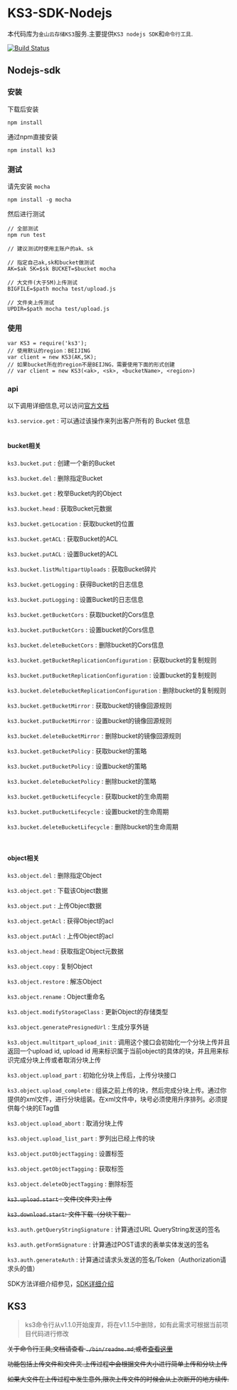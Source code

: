 # KS3-SDK-Nodejs



本代码库为`金山云存储KS3`服务.主要提供`KS3 nodejs SDK`和`命令行工具`.

[![Build Status](https://travis-ci.org/ks3sdk/ks3-nodejs-sdk.svg?branch=master)](https://travis-ci.org/ks3sdk/ks3-nodejs-sdk)

## Nodejs-sdk

### 安装

下载后安装
```
npm install
```

通过npm直接安装
```
npm install ks3
```

### 测试

请先安装 `mocha`

```
npm install -g mocha
```

然后进行测试

```
// 全部测试
npm run test

// 建议测试时使用主账户的ak、sk

// 指定自己ak,sk和bucket做测试
AK=$ak SK=$sk BUCKET=$bucket mocha

// 大文件(大于5M)上传测试
BIGFILE=$path mocha test/upload.js

// 文件夹上传测试
UPDIR=$path mocha test/upload.js
```

### 使用


```
var KS3 = require('ks3');
// 使用默认的region：BEIJING
var client = new KS3(AK,SK);
// 如果bucket所在的region不是BEIJNG，需要使用下面的形式创建
// var client = new KS3(<ak>, <sk>, <bucketName>, <region>)

```

### api

以下调用详细信息,可以访问[官方文档](http://ks3.ksyun.com/doc/api/index.html)

`ks3.service.get` : 可以通过该操作来列出客户所有的 Bucket 信息   
<br>
#### **bucket相关**

`ks3.bucket.put` : 创建一个新的Bucket

`ks3.bucket.del` : 删除指定Bucket

`ks3.bucket.get` : 枚举Bucket内的Object

`ks3.bucket.head` : 获取Bucket元数据

`ks3.bucket.getLocation` : 获取bucket的位置

`ks3.bucket.getACL` : 获取Bucket的ACL

`ks3.bucket.putACL` : 设置Bucket的ACL

`ks3.bucket.listMultipartUploads` : 获取Bucket碎片

`ks3.bucket.getLogging` : 获得Bucket的日志信息

`ks3.bucket.putLogging` : 设置Bucket的日志信息

`ks3.bucket.getBucketCors` : 获取bucket的Cors信息

`ks3.bucket.putBucketCors` : 设置bucket的Cors信息

`ks3.bucket.deleteBucketCors` : 删除bucket的Cors信息

`ks3.bucket.getBucketReplicationConfiguration` : 获取bucket的复制规则

`ks3.bucket.putBucketReplicationConfiguration` : 设置bucket的复制规则

`ks3.bucket.deleteBucketReplicationConfiguration` : 删除bucket的复制规则

`ks3.bucket.getBucketMirror` : 获取bucket的镜像回源规则

`ks3.bucket.putBucketMirror` : 设置bucket的镜像回源规则

`ks3.bucket.deleteBucketMirror` : 删除bucket的镜像回源规则

`ks3.bucket.getBucketPolicy` : 获取bucket的策略

`ks3.bucket.putBucketPolicy` : 设置bucket的策略

`ks3.bucket.deleteBucketPolicy` : 删除bucket的策略

`ks3.bucket.getBucketLifecycle` : 获取bucket的生命周期

`ks3.bucket.putBucketLifecycle` : 设置bucket的生命周期

`ks3.bucket.deleteBucketLifecycle` : 删除bucket的生命周期

<br>

#### **object相关**

`ks3.object.del` : 删除指定Object

`ks3.object.get` : 下载该Object数据

`ks3.object.put` : 上传Object数据

`ks3.object.getAcl` : 获得Object的acl

`ks3.object.putAcl` : 上传Object的acl

`ks3.object.head` : 获取指定Object元数据

`ks3.object.copy` : 复制Object

`ks3.object.restore` : 解冻Object

`ks3.object.rename` : Object重命名

`ks3.object.modifyStorageClass` : 更新Object的存储类型

`ks3.object.generatePresignedUrl` : 生成分享外链

`ks3.object.multitpart_upload_init` : 调用这个接口会初始化一个分块上传并且返回一个upload id, upload id 用来标识属于当前object的具体的块，并且用来标识完成分块上传或者取消分块上传

`ks3.object.upload_part` : 初始化分块上传后，上传分块接口

`ks3.object.upload_complete` : 组装之前上传的块，然后完成分块上传。通过你提供的xml文件，进行分块组装。在xml文件中，块号必须使用升序排列。必须提供每个块的ETag值

`ks3.object.upload_abort` : 取消分块上传

`ks3.object.upload_list_part` : 罗列出已经上传的块

`ks3.object.putObjectTagging` : 设置标签

`ks3.object.getObjectTagging` : 获取标签

`ks3.object.deleteObjectTagging` : 删除标签
<br>

~~`ks3.upload.start` : 文件(文件夹)上传~~
<br>

~~`ks3.download.start`: 文件下载（分块下载）~~
<br>

`ks3.auth.getQueryStringSignature` : 计算通过URL QueryString发送的签名

`ks3.auth.getFormSignature` : 计算通过POST请求的表单实体发送的签名

`ks3.auth.generateAuth` : 计算通过请求头发送的签名/Token（Authorization请求头的值）


SDK方法详细介绍参见，[SDK详细介绍](https://docs.ksyun.com/documents/41836)




## KS3
> ks3命令行从v1.1.0开始废弃，将在v1.1.5中删除，如有此需求可根据当前项目代码进行修改
  
~~关于命令行工具,文档请查看 `./bin/readme.md`,或者[查看这里](https://github.com/ks3sdk/ks3-nodejs-sdk/blob/master/bin/readme.md#ks3-命令行文档)~~

~~功能包括上传文件和文件夹.上传过程中会根据文件大小进行简单上传和分块上传~~

~~如果大文件在上传过程中发生意外,限次上传文件的时候会从上次断开的地方续传.~~
